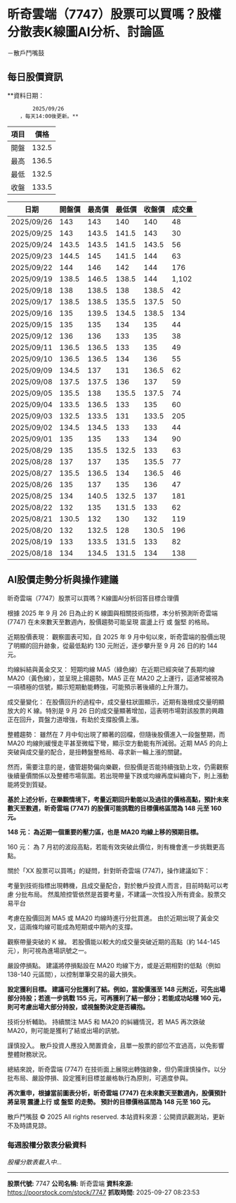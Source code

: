 # 昕奇雲端（7747）股票可以買嗎？股權分散表K線圖AI分析、討論區
－散戶鬥嘴鼓

## 每日股價資訊

**資料日期：
        
            2025/09/26
        ，每天14:00後更新。**

| 項目 | 價格 |
|------|------|
| 開盤 | 132.5 |
| 最高 | 136.5 |
| 最低 | 132.5 |
| 收盤 | 133.5 |

| 日期 | 開盤價 | 最高價 | 最低價 | 收盤價 | 成交量 |
|------|--------|--------|--------|--------|--------|
| 2025/09/26 | 143 | 143 | 140 | 140 | 48 |
| 2025/09/25 | 143 | 143.5 | 141.5 | 143 | 30 |
| 2025/09/24 | 143.5 | 143.5 | 141.5 | 143.5 | 56 |
| 2025/09/23 | 144.5 | 145 | 141.5 | 144 | 63 |
| 2025/09/22 | 144 | 146 | 142 | 144 | 176 |
| 2025/09/19 | 138.5 | 146.5 | 138.5 | 144 | 1,102 |
| 2025/09/18 | 138 | 138.5 | 138 | 138.5 | 42 |
| 2025/09/17 | 138.5 | 138.5 | 135.5 | 137.5 | 50 |
| 2025/09/16 | 135 | 139.5 | 134.5 | 138.5 | 134 |
| 2025/09/15 | 135 | 135 | 134 | 135 | 44 |
| 2025/09/12 | 136 | 136 | 133 | 135 | 38 |
| 2025/09/11 | 136.5 | 136.5 | 133 | 135 | 49 |
| 2025/09/10 | 136.5 | 136.5 | 134 | 136 | 55 |
| 2025/09/09 | 134.5 | 137 | 131 | 136.5 | 62 |
| 2025/09/08 | 137.5 | 137.5 | 136 | 137 | 59 |
| 2025/09/05 | 135.5 | 138 | 135.5 | 137.5 | 74 |
| 2025/09/04 | 133.5 | 136.5 | 133 | 135 | 60 |
| 2025/09/03 | 132.5 | 133.5 | 131 | 133.5 | 205 |
| 2025/09/02 | 134.5 | 134.5 | 133 | 133 | 44 |
| 2025/09/01 | 135 | 135 | 133 | 134 | 90 |
| 2025/08/29 | 135 | 135.5 | 132.5 | 133 | 63 |
| 2025/08/28 | 137 | 137 | 135 | 135.5 | 77 |
| 2025/08/27 | 135.5 | 136.5 | 134 | 136.5 | 46 |
| 2025/08/26 | 135 | 137 | 135 | 136 | 47 |
| 2025/08/25 | 134 | 140.5 | 132.5 | 137 | 181 |
| 2025/08/22 | 132 | 135 | 131.5 | 133 | 62 |
| 2025/08/21 | 130.5 | 132 | 130 | 132 | 119 |
| 2025/08/20 | 132 | 132.5 | 128 | 130.5 | 196 |
| 2025/08/19 | 133 | 133.5 | 131.5 | 133 | 82 |
| 2025/08/18 | 134 | 134.5 | 131.5 | 134 | 138 |

## AI股價走勢分析與操作建議

昕奇雲端（7747）股票可以買嗎？K線圖AI分析回答目標合理價

根據 2025 年 9 月 26 日為止的 K 線圖與相關技術指標，本分析預測昕奇雲端 (7747) 在未來數天至數週內，股價趨勢可能呈現 震盪上行 或 盤堅 的格局。

近期股價表現： 觀察圖表可知，自 2025 年 9 月中旬以來，昕奇雲端的股價出現了明顯的回升跡象，從最低點約 130 元附近，逐步攀升至 9 月 26 日的約 144 元。

均線糾結與黃金交叉： 短期均線 MA5（綠色線）在近期已經突破了長期均線 MA20（黃色線），並呈現上揚趨勢。MA5 正在 MA20 之上運行，這通常被視為一項積極的信號，顯示短期動能轉強，可能預示著後續的上升潛力。

成交量變化： 在股價回升的過程中，成交量柱狀圖顯示，近期有幾根成交量明顯放大的 K 線。特別是 9 月 26 日的成交量顯著增加，這表明市場對該股票的興趣正在回升，買盤力道增強，有助於支撐股價上漲。

整體趨勢： 雖然在 7 月中旬出現了顯著的回檔，但隨後股價進入一段盤整期，而 MA20 均線則緩慢走平甚至微幅下彎，顯示空方動能有所減弱。近期 MA5 的向上突破與成交量的配合，是扭轉盤整格局、尋求新一輪上漲的關鍵。

然而，需要注意的是，儘管趨勢偏向樂觀，但股價是否能持續強勁上攻，仍需觀察後續量價關係以及整體市場氛圍。若出現帶量下跌或均線再度糾纏向下，則上漲動能將受到質疑。

**基於上述分析，在樂觀情境下，考量近期回升動能以及過往的價格高點，預計未來數天至數週，昕奇雲端 (7747) 的股價可能挑戰的目標價格區間為 148 元至 160 元。**

**148 元： 為近期一個重要的壓力區，也是 MA20 均線上移的預期目標。**

160 元： 為 7 月初的波段高點，若能有效突破此價位，則有機會進一步挑戰更高點。

關於「XX 股票可以買嗎」的疑問，針對昕奇雲端 (7747)，操作建議如下：

考量到技術指標出現轉機，且成交量配合，對於散戶投資人而言，目前時點可以考慮 分批布局。 然風險控管依然是首要考量，不建議一次性投入所有資金。股票交易平台

考慮在股價回測 MA5 或 MA20 均線時進行分批買進。 由於近期出現了黃金交叉，這兩條均線可能成為短期或中期內的支撐。

觀察帶量突破的 K 線。 若股價能以較大的成交量突破近期的高點（約 144-145 元），則可視為進場訊號之一。

嚴設停損點。 建議將停損點設在 MA20 均線下方，或是近期相對的低點（例如 138-140 元區間），以控制單筆交易的最大損失。

**設定獲利目標。 建議可分批獲利了結。例如，當股價漲至 148 元附近，可先出場部分持股；若進一步挑戰 155 元，可再獲利了結一部分；若能成功站穩 160 元，則可考慮出場大部分持股，或視盤勢決定是否續抱。**

技術分析輔助。 持續關注 MA5 和 MA20 的糾纏情況，若 MA5 再次跌破 MA20，則可能是獲利了結或出場的訊號。

謹慎投入。 散戶投資人應投入閒置資金，且單一股票的部位不宜過高，以免影響整體財務狀況。

總結來說，昕奇雲端 (7747) 在技術面上展現出轉強跡象，但仍需謹慎操作。以分批布局、嚴設停損、設定獲利目標並嚴格執行為原則，可適度參與。

**再次重申，根據當前圖表分析，昕奇雲端 (7747) 在未來數天至數週內，股價預計將呈現 震盪上行 或 盤堅 的走勢。 預計的目標價格區間為 148 元至 160 元。**

散戶鬥嘴鼓 © 2025 All rights reserved. 本站資料來源：公開資訊觀測站，更新不及時請見諒。

### 每週股權分散表分級資料

*股權分散表載入中...*

---

**股票代號:** 7747
**公司名稱:** 昕奇雲端
**資料來源:** https://poorstock.com/stock/7747
**抓取時間:** 2025-09-27 08:23:53